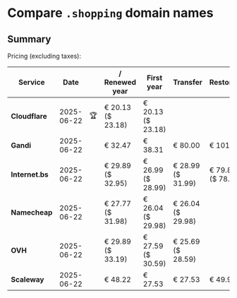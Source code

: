 # Compare `.shopping` domain names

## Summary

Pricing (excluding taxes):

| Service | Date |  | / Renewed year | First year | Transfer | Restoration |
|--|--|--|--|--|--|--|
| **Cloudflare** | 2025-06-22 | 🏆 | € 20.13<br>($ 23.18) | € 20.13<br>($ 23.18) |  |  |
| **Gandi** | 2025-06-22 |  | € 32.47 | € 38.31 | € 80.00 | € 101.44 |
| **Internet.bs** | 2025-06-22 |  | € 29.89<br>($ 32.95) | € 26.99<br>($ 28.99) | € 28.99<br>($ 31.99) | € 79.89<br>($ 78.85) |
| **Namecheap** | 2025-06-22 |  | € 27.77<br>($ 31.98) | € 26.04<br>($ 29.98) | € 26.04<br>($ 29.98) |  |
| **OVH** | 2025-06-22 |  | € 29.89<br>($ 33.19) | € 27.59<br>($ 30.59) | € 25.69<br>($ 28.59) |  |
| **Scaleway** | 2025-06-22 |  | € 48.22 | € 27.53 | € 27.53 | € 49.99 |

